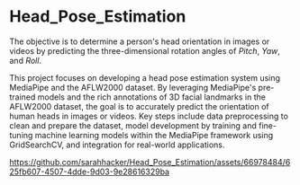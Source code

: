 # Head_Pose_Estimation
The objective is to determine a person's head orientation in images or videos by predicting the three-dimensional rotation angles of *Pitch*, *Yaw*, and *Roll*.

This project focuses on developing a head pose estimation system using MediaPipe and the AFLW2000 dataset. By leveraging MediaPipe's pre-trained models and the rich annotations of 3D facial landmarks in the AFLW2000 dataset, the goal is to accurately predict the orientation of human heads in images or videos. Key steps include data preprocessing to clean and prepare the dataset, model development by training and fine-tuning machine learning models within the MediaPipe framework using GridSearchCV, and integration for real-world applications.



https://github.com/sarahhacker/Head_Pose_Estimation/assets/66978484/625fb607-4507-4dde-9d03-9e28616329ba

